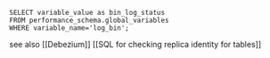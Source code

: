 ```
SELECT variable_value as bin_log_status
FROM performance_schema.global_variables
WHERE variable_name='log_bin';
```

see also
[[Debezium]]
[[SQL for checking replica identity for tables]]